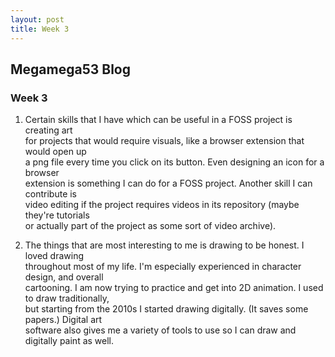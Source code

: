 ```yaml
---
layout: post
title: Week 3
---
```


## Megamega53 Blog

### Week 3

1. Certain skills that I have which can be useful in a FOSS project is creating art  
for projects that would require visuals, like a browser extension that would open up  
a png file every time you click on its button. Even designing an icon for a browser  
extension is something I can do for a FOSS project. Another skill I can contribute is  
video editing if the project requires videos in its repository (maybe they're tutorials  
or actually part of the project as some sort of video archive). 

2. The things that are most interesting to me is drawing to be honest. I loved drawing  
throughout most of my life. I'm especially experienced in character design, and overall  
cartooning. I am now trying to practice and get into 2D animation. I used to draw traditionally,  
but starting from the 2010s I started drawing digitally. (It saves some papers.) Digital art  
software also gives me a variety of tools to use so I can draw and digitally paint as well.
